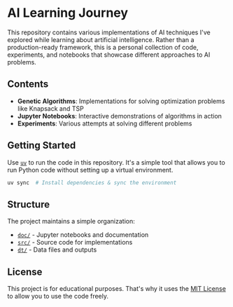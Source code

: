 # AI Learning Journey

This repository contains various implementations of AI techniques I've explored while learning about artificial intelligence. Rather than a production-ready framework, this is a personal collection of code, experiments, and notebooks that showcase different approaches to AI problems.

## Contents

- **Genetic Algorithms**: Implementations for solving optimization problems like Knapsack and TSP
- **Jupyter Notebooks**: Interactive demonstrations of algorithms in action
- **Experiments**: Various attempts at solving different problems

## Getting Started

Use [`uv`](https://docs.astral.sh/uv/) to run the code in this repository. It's a simple tool that allows you to run Python code without setting up a virtual environment.

```sh
uv sync  # Install dependencies & sync the environment
```
## Structure

The project maintains a simple organization:

- [`doc/`](doc/) - Jupyter notebooks and documentation
- [`src/`](src/) - Source code for implementations
- [`dt/`](dt/) - Data files and outputs

## License

This project is for educational purposes. That's why it uses the [MIT License](LICENSE) to allow you to use the code freely.
